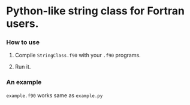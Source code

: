 # Python-like string class for Fortran users.

### How to use

1. Compile ```StringClass.f90``` with your ```.f90``` programs.


2. Run it.


### An example

```example.f90``` works same as ```example.py```


